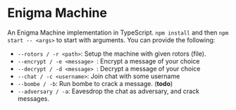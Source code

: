 # Enigma Machine

An Enigma Machine implementation in TypeScript. `npm install` and then `npm start -- <args>` to start with arguments. You can provide the following:

-  `--rotors / -r <path>`: Setup the machine with given rotors (file).
-  `--encrypt / -e <message> `: Encrypt a message of your choice
-  `--decrypt / -d <message> `: Decrypt a message of your choice
-  `--chat / -c <username>`: Join chat with some username
-  `--bombe / -b`: Run bombe to crack a message. (**todo**)
-  `--adversary / -a`: Eavesdrop the chat as adversary, and crack messages.
